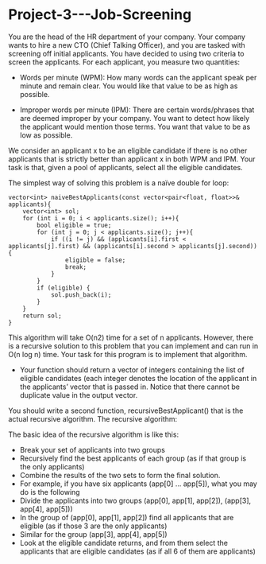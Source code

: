 # Project-3---Job-Screening

You are the head of the HR department of your company. Your company wants to hire a new CTO (Chief
Talking Officer), and you are tasked with screening off initial applicants. You have decided to using two
criteria to screen the applicants. For each applicant, you measure two quantities:

- Words per minute (WPM): How many words can the applicant speak per minute and remain
clear. You would like that value to be as high as possible.

- Improper words per minute (IPM): There are certain words/phrases that are deemed improper
by your company. You want to detect how likely the applicant would mention those terms. You
want that value to be as low as possible.

We consider an applicant x to be an eligible candidate if there is no other applicants that is strictly
better than applicant x in both WPM and IPM. Your task is that, given a pool of applicants, select all the
eligible candidates.



The simplest way of solving this problem is a naïve double for loop:

````
vector<int> naiveBestApplicants(const vector<pair<float, float>>& applicants){
    vector<int> sol;
    for (int i = 0; i < applicants.size(); i++){
        bool eligible = true;
        for (int j = 0; j < applicants.size(); j++){
            if ((i != j) && (applicants[i].first < applicants[j].first) && (applicants[i].second > applicants[j].second)){
                eligible = false;
                break;
            }
        }
        if (eligible) {
            sol.push_back(i);
        }
    }
    return sol;
}
  ````
  
  

This algorithm will take O(n2) time for a set of n applicants. However, there is a recursive solution to this
problem that you can implement and can run in O(n log n) time. Your task for this program is to
implement that algorithm.

- Your function should return a vector of integers containing the list of eligible candidates (each integer
denotes the location of the applicant in the applicants’ vector that is passed in. Notice that there cannot
be duplicate value in the output vector. 

You should write a second function, recursiveBestApplicant() that is the actual recursive algorithm.
The recursive algorithm:

The basic idea of the recursive algorithm is like this:
- Break your set of applicants into two groups
- Recursively find the best applicants of each group (as if that group is the only applicants)
- Combine the results of the two sets to form the final solution.
- For example, if you have six applicants (app[0] ... app[5]), what you may do is the following
- Divide the applicants into two groups (app[0], app[1], app[2]), (app[3], app[4], app[5]))
- In the group of (app[0], app[1], app[2]) find all applicants that are eligible (as if those 3 are the only applicants)
- Similar for the group (app[3], app[4], app[5])
- Look at the eligible candidate returns, and from them select the applicants that are eligible candidates (as if all 6 of them are applicants)

